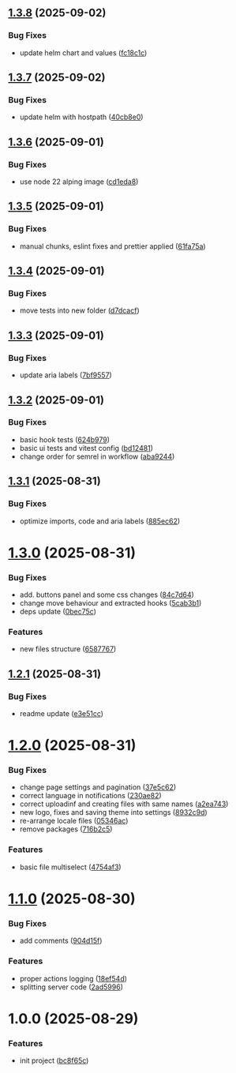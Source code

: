 ## [1.3.8](https://github.com/gkalian/amuzing-file-browser/compare/v1.3.7...v1.3.8) (2025-09-02)


### Bug Fixes

* update helm chart and values ([fc18c1c](https://github.com/gkalian/amuzing-file-browser/commit/fc18c1c1431b213f730e80786e7b353b12e4ba36))

## [1.3.7](https://github.com/gkalian/amuzing-file-browser/compare/v1.3.6...v1.3.7) (2025-09-02)


### Bug Fixes

* update helm with hostpath ([40cb8e0](https://github.com/gkalian/amuzing-file-browser/commit/40cb8e02d4421c7aca5fac6b514d7ae90ef28585))

## [1.3.6](https://github.com/gkalian/amuzing-file-browser/compare/v1.3.5...v1.3.6) (2025-09-01)


### Bug Fixes

* use node 22 alping image ([cd1eda8](https://github.com/gkalian/amuzing-file-browser/commit/cd1eda8b98ce0a792fb192d9ee309d9cc9afe867))

## [1.3.5](https://github.com/gkalian/amuzing-file-browser/compare/v1.3.4...v1.3.5) (2025-09-01)


### Bug Fixes

* manual chunks, eslint fixes and prettier applied ([61fa75a](https://github.com/gkalian/amuzing-file-browser/commit/61fa75a4584bd042f958231e032c522788392ff8))

## [1.3.4](https://github.com/gkalian/amuzing-file-browser/compare/v1.3.3...v1.3.4) (2025-09-01)


### Bug Fixes

* move tests into new folder ([d7dcacf](https://github.com/gkalian/amuzing-file-browser/commit/d7dcacfb6d8f843294d447a1f2ef3747b4fe42ca))

## [1.3.3](https://github.com/gkalian/amuzing-file-browser/compare/v1.3.2...v1.3.3) (2025-09-01)


### Bug Fixes

* update aria labels ([7bf9557](https://github.com/gkalian/amuzing-file-browser/commit/7bf9557b68c8bfc6496742f5d44a497097e2b6e2))

## [1.3.2](https://github.com/gkalian/amuzing-file-browser/compare/v1.3.1...v1.3.2) (2025-09-01)


### Bug Fixes

* basic hook tests ([624b979](https://github.com/gkalian/amuzing-file-browser/commit/624b97961bfd47cbbcf7ec605f7631d289a5c8cf))
* basic ui tests and vitest config ([bd12481](https://github.com/gkalian/amuzing-file-browser/commit/bd1248183b9922706ec3a2d142013f97c5798c26))
* change order for semrel in workflow ([aba9244](https://github.com/gkalian/amuzing-file-browser/commit/aba92448f9ccb297dc53aa79d5f63327fbcaed16))

## [1.3.1](https://github.com/gkalian/amuzing-file-browser/compare/v1.3.0...v1.3.1) (2025-08-31)


### Bug Fixes

* optimize imports, code and aria labels ([885ec62](https://github.com/gkalian/amuzing-file-browser/commit/885ec6295b3637ad5939411de07ff36fa6dd99fe))

# [1.3.0](https://github.com/gkalian/amuzing-file-browser/compare/v1.2.1...v1.3.0) (2025-08-31)


### Bug Fixes

* add. buttons panel and some css changes ([84c7d64](https://github.com/gkalian/amuzing-file-browser/commit/84c7d647f2455696bc10649d61939e44b9e78fba))
* change move behaviour and extracted hooks ([5cab3b1](https://github.com/gkalian/amuzing-file-browser/commit/5cab3b152def909d2c98e5d120b014dc21e79914))
* deps update ([0bec75c](https://github.com/gkalian/amuzing-file-browser/commit/0bec75c4df96d0a613d2a8528240e951db14fbe0))


### Features

* new files structure ([6587767](https://github.com/gkalian/amuzing-file-browser/commit/658776744da5758ebfc54c0a2da10975b280b005))

## [1.2.1](https://github.com/gkalian/amuzing-file-browser/compare/v1.2.0...v1.2.1) (2025-08-31)


### Bug Fixes

* readme update ([e3e51cc](https://github.com/gkalian/amuzing-file-browser/commit/e3e51cca652074234073efc79d78e43e056b9499))

# [1.2.0](https://github.com/gkalian/amuzing-file-browser/compare/v1.1.0...v1.2.0) (2025-08-31)


### Bug Fixes

* change page settings and pagination ([37e5c62](https://github.com/gkalian/amuzing-file-browser/commit/37e5c62fb380b79bfa3b3fd871365ac9c649e149))
* correct language in notifications ([230ae82](https://github.com/gkalian/amuzing-file-browser/commit/230ae826b92b039e2e98132dd0db297af06321ed))
* correct uploadinf and creating files with same names ([a2ea743](https://github.com/gkalian/amuzing-file-browser/commit/a2ea74304e8f16fb6ff768799b0f40266bc0cc40))
* new logo, fixes and saving theme into settings ([8932c9d](https://github.com/gkalian/amuzing-file-browser/commit/8932c9da9ace47ea538755db186f6a61d868c969))
* re-arrange locale files ([05346ac](https://github.com/gkalian/amuzing-file-browser/commit/05346ac06f3eb0dc1d807e5289f8cde9c54c8138))
* remove packages ([716b2c5](https://github.com/gkalian/amuzing-file-browser/commit/716b2c57ba8cd05816ce43cb65ade2acea77aff0))


### Features

* basic file multiselect ([4754af3](https://github.com/gkalian/amuzing-file-browser/commit/4754af3247d3497d2a9faf484d9aa1097f589546))

# [1.1.0](https://github.com/gkalian/amuzing-file-browser/compare/v1.0.0...v1.1.0) (2025-08-30)


### Bug Fixes

* add comments ([904d15f](https://github.com/gkalian/amuzing-file-browser/commit/904d15fe5655c19666aeaadf8f747369b3023b4e))


### Features

* proper actions logging ([18ef54d](https://github.com/gkalian/amuzing-file-browser/commit/18ef54d382b9585e3f530544dad63436891a0380))
* splitting server code ([2ad5996](https://github.com/gkalian/amuzing-file-browser/commit/2ad5996fcdf2379dbe1c8aaff0bc7708bea06b06))

# 1.0.0 (2025-08-29)


### Features

* init project ([bc8f65c](https://github.com/gkalian/amuzing-file-browser/commit/bc8f65c1b0a9582ab3a53904ee907a47b7e26511))
